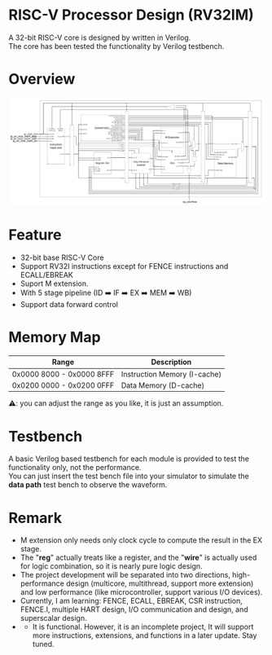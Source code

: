 # RISC-V Processor Design (RV32IM)
A 32-bit RISC-V core is designed by written in Verilog. <br>
The core has been tested the functionality by Verilog testbench.

# Overview
![Graph/Data Path.png](https://github.com/LeeAng0513/RISC-V-Processor-Design-RV32IM-/blob/main/Graph/Data%20Path.png?raw=true)

# Feature
- 32-bit base RISC-V Core
- Support RV32I instructions except for FENCE instructions and ECALL/EBREAK
- Suport M extension.
- With 5 stage pipeline (ID :arrow_right: IF :arrow_right: EX :arrow_right: MEM :arrow_right: WB)
- Support data forward control

# Memory Map
| Range                     | Description                  |
| ------------------------- | ---------------------------- |
| 0x0000 8000 - 0x0000 8FFF | Instruction Memory (I-cache) |
| 0x0200 0000 - 0x0200 0FFF | Data Memory (D-cache)        |

:warning:: you can adjust the range as you like, it is just an assumption.

# Testbench
A basic Verilog based testbench for each module is provided to test the functionality only, not the performance. <br>
You can just insert the test bench file into your simulator to simulate the **data path** test bench to observe the waveform.

# Remark
- M extension only needs only clock cycle to compute the result in the EX stage.
- The "**reg**" actually treats like a register, and the "**wire**" is actually used for logic combination, so it is nearly pure logic design.
- The project development will be separated into two directions, high-performance design (multicore, multithread, support more extension) and low performance (like microcontroller, support various I/O devices).
- Currently, I am learning: FENCE, ECALL, EBREAK, CSR instruction, FENCE.I, multiple HART design, I/O communication and design, and superscalar design.
- - It is functional. However, it is an incomplete project, It will support more instructions, extensions, and functions in a later update. Stay tuned.
